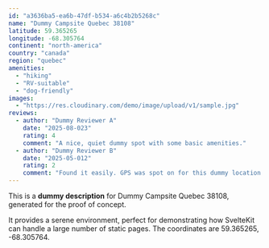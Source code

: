 ```yaml
---
id: "a3636ba5-ea6b-47df-b534-a6c4b2b5268c"
name: "Dummy Campsite Quebec 38108"
latitude: 59.365265
longitude: -68.305764
continent: "north-america"
country: "canada"
region: "quebec"
amenities:
  - "hiking"
  - "RV-suitable"
  - "dog-friendly"
images:
  - "https://res.cloudinary.com/demo/image/upload/v1/sample.jpg"
reviews:
  - author: "Dummy Reviewer A"
    date: "2025-08-023"
    rating: 4
    comment: "A nice, quiet dummy spot with some basic amenities."
  - author: "Dummy Reviewer B"
    date: "2025-05-012"
    rating: 2
    comment: "Found it easily. GPS was spot on for this dummy location."
---
```


This is a **dummy description** for Dummy Campsite Quebec 38108, generated for the proof of concept.

It provides a serene environment, perfect for demonstrating how SvelteKit can handle a large number of static pages. The coordinates are 59.365265, -68.305764.
